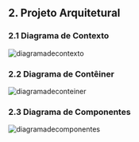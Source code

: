 ## 2. Projeto Arquitetural

### 2.1 Diagrama de Contexto

![diagramadecontexto](https://github.com/ICEI-PUC-Minas-PMV-SInt/pmv-sint-2023-1-e4-proj-dist-t1-pmv-sint-2023-1-e4-proj-dist-t1-time2/assets/89482697/c1daf887-a97a-406b-8032-e6f698f151cd)

### 2.2 Diagrama de Contêiner

![diagramadeconteiner](https://github.com/ICEI-PUC-Minas-PMV-SInt/pmv-sint-2023-1-e4-proj-dist-t1-pmv-sint-2023-1-e4-proj-dist-t1-time2/assets/89482697/47380ad3-a69b-47e6-98e1-bbaca2d1b401)

### 2.3 Diagrama de Componentes

![diagramadecomponentes](https://github.com/ICEI-PUC-Minas-PMV-SInt/pmv-sint-2023-1-e4-proj-dist-t1-pmv-sint-2023-1-e4-proj-dist-t1-time2/assets/89482697/5f31ad95-4aff-421f-8f31-4016ce0d450d)
